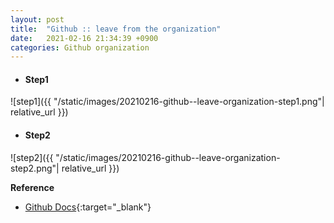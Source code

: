 ```yaml
---
layout: post
title:  "Github :: leave from the organization"
date:   2021-02-16 21:34:39 +0900
categories: Github organization
---
```


- #### Step1    
![step1]({{ "/static/images/20210216-github--leave-organization-step1.png"| relative_url }})  


- #### Step2
![step2]({{ "/static/images/20210216-github--leave-organization-step2.png"| relative_url }})  



**Reference**  
- [Github Docs](https://docs.github.com/en/github/setting-up-and-managing-your-github-user-account/removing-yourself-from-an-organization){:target="_blank"}
 
